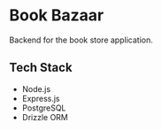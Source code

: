 # Book Bazaar

Backend for the book store application.

## Tech Stack

- Node.js
- Express.js
- PostgreSQL
- Drizzle ORM
